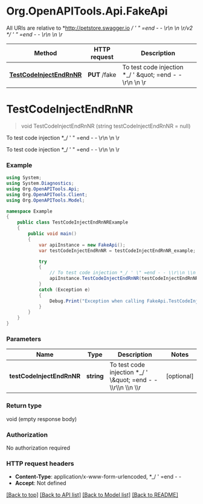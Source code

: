 # Org.OpenAPITools.Api.FakeApi

All URIs are relative to *http://petstore.swagger.io *_/ ' \" =end - - \\r\\n \\n \\r/v2 *_/ ' \" =end - - \\r\\n \\n \\r*

Method | HTTP request | Description
------------- | ------------- | -------------
[**TestCodeInjectEndRnNR**](FakeApi.md#testcodeinjectendrnnr) | **PUT** /fake | To test code injection *_/ &#39; \&quot; &#x3D;end - - \\r\\n \\n \\r


<a name="testcodeinjectendrnnr"></a>
# **TestCodeInjectEndRnNR**
> void TestCodeInjectEndRnNR (string testCodeInjectEndRnNR = null)

To test code injection *_/ ' \" =end - - \\r\\n \\n \\r

To test code injection *_/ ' \" =end - - \\r\\n \\n \\r

### Example
```csharp
using System;
using System.Diagnostics;
using Org.OpenAPITools.Api;
using Org.OpenAPITools.Client;
using Org.OpenAPITools.Model;

namespace Example
{
    public class TestCodeInjectEndRnNRExample
    {
        public void main()
        {
            var apiInstance = new FakeApi();
            var testCodeInjectEndRnNR = testCodeInjectEndRnNR_example;  // string | To test code injection *_/ ' \\\" =end - - \\\\r\\\\n \\\\n \\\\r (optional) 

            try
            {
                // To test code injection *_/ ' \" =end - - \\r\\n \\n \\r
                apiInstance.TestCodeInjectEndRnNR(testCodeInjectEndRnNR);
            }
            catch (Exception e)
            {
                Debug.Print("Exception when calling FakeApi.TestCodeInjectEndRnNR: " + e.Message );
            }
        }
    }
}
```

### Parameters

Name | Type | Description  | Notes
------------- | ------------- | ------------- | -------------
 **testCodeInjectEndRnNR** | **string**| To test code injection *_/ &#39; \\\&quot; &#x3D;end - - \\\\r\\\\n \\\\n \\\\r | [optional] 

### Return type

void (empty response body)

### Authorization

No authorization required

### HTTP request headers

 - **Content-Type**: application/x-www-form-urlencoded, *_/ '  =end - -       
 - **Accept**: Not defined

[[Back to top]](#) [[Back to API list]](../README.md#documentation-for-api-endpoints) [[Back to Model list]](../README.md#documentation-for-models) [[Back to README]](../README.md)

